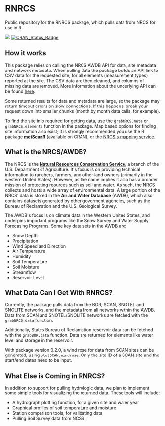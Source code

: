 # RNRCS
Public repository for the RNRCS package, which pulls data from NRCS for use in R.

[![](http://cranlogs.r-pkg.org/badges/RNRCS)](http://cran.rstudio.com/web/packages/RNRCS/index.html) 
[![CRAN_Status_Badge](http://www.r-pkg.org/badges/version/RNRCS)](http://cran.r-project.org/package=RNRCS)

## How it works 
This package relies on calling the NRCS AWDB API for data, site metadata and network metadata. When pulling data the package builds an API link to CSV data for the requested site, for all elements (measurement types) reported at the site. The CSV data are then cleaned, and columns of missing data are removed. More information about the underlying API can be found [here](https://www.wcc.nrcs.usda.gov/web_service/AWDB_Web_Service_Reference.htm).  

Some returned results for data and metadata are large, so the package may return timeout errors on slow connections. If this happens, break your request down into smaller chunks (month by month data calls, for example).

To find the site info required for getting data, use the `grabNRCS.meta` or `grabNRCS.elements` function in the package. Map based options for finding site information also exist; it is strongly recommended you use the R package [**metScanR**](https://cflagg.github.io/metScanR/) (available on CRAN), or the [NRCS's mapping service](https://www.wcc.nrcs.usda.gov/webmap_beta/index.html). 

## What is the NRCS/AWDB?
The NRCS is the [**Natural Resources Conservation Service**](https://www.wcc.nrcs.usda.gov), a branch of the U.S. Department of Agriculture. It's focus is on providing technical information to ranchers, farmers, and other land owners (primarily in the western United States). However, as the name implies it also has a broader mission of protecting reources such as soil and water. As such, the NRCS collects and hosts a wide array of environmental data. A large portion of the NRCS' data is stored in the **Air and Water Database** (AWDB), which also contains datasets generated by other goverment agencies, such as the Bureau of Reclamation and the U.S. Geological Survey. 

The AWDB's focus is on climate data in the Western United States, and underpins important programs like the Snow Survey and Water Supply Forecasing Programs. Some key data sets in the AWDB are:
 - Snow Depth
 - Precipitation
 - Wind Speed and Direction
 - Air Temperature
 - Humidity
 - Soil Temperature
 - Soil Moisture
 - Streamflow
 - Reservoir Level

## What Data Can I Get With RNRCS?
Currently, the package pulls data from the BOR, SCAN, SNOTEL and SNOLITE networks, and the metadata from all networks within the AWDB. Data from SCAN and SNOTEL/SNOLITE networks are fetched with the `grabNRCS.data` function.

Additionally, States Bureau of Reclamation reservoir data can be fetched with the `grabBOR.data` function. Data are returned for elements like water level and storage in the reservoir.

With package version 0.2.0, a wind rose for data from SCAN sites can be generated, using `plotSCAN.windrose`. Only the site ID of a SCAN site and the start/end dates need to be input. 

## What Else is Coming in RNRCS?
In addition to support for pulling hydrologic data, we plan to implement some simple tools for visualizing the returned data. These tools will include:
- A hydrograph plotting function, for a given site and water year
- Graphical profiles of soil temperature and moisture
- Station comparison tools, for validating data
- Pulling Soil Survey data from NCSS
